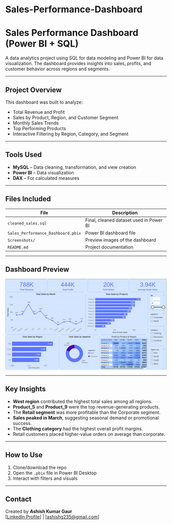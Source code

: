 # Sales-Performance-Dashboard

#  Sales Performance Dashboard (Power BI + SQL)

A data analytics project using SQL for data modeling and Power BI for data visualization. The dashboard provides insights into sales, profits, and customer behavior across regions and segments.

---

##  Project Overview

This dashboard was built to analyze:

-  Total Revenue and Profit
-  Sales by Product, Region, and Customer Segment
-  Monthly Sales Trends
-  Top Performing Products
-  Interactive Filtering by Region, Category, and Segment

---

##  Tools Used

- **MySQL** – Data cleaning, transformation, and view creation
- **Power BI** – Data visualization
- **DAX** – For calculated measures

---

##  Files Included

| File | Description |
|------|-------------|
| `cleaned_sales.sql` | Final, cleaned dataset used in Power BI |
| `Sales_Performance_Dashboard.pbix` | Power BI dashboard file |
| `Screenshots/` | Preview images of the dashboard |
| `README.md` | Project documentation |

---

##  Dashboard Preview

![Dashboard Preview](Screenshots/dashboard-preview.png)

---

##  Key Insights

-  **West region** contributed the highest total sales among all regions.
-  **Product_5** and **Product_9** were the top revenue-generating products.
-  The **Retail segment** was more profitable than the Corporate segment.
-  **Sales peaked in March**, suggesting seasonal demand or promotional success.
-  The **Clothing category** had the highest overall profit margins.
-  Retail customers placed higher-value orders on average than corporate.

---

##  How to Use

1. Clone/download the repo
2. Open the `.pbix` file in Power BI Desktop
3. Interact with filters and visuals

---

##  Contact

Created by **Ashish Kumar Gaur**  
[[LinkedIn Profile](https://www.linkedin.com/in/ashish-gaur-36b8a78a/)] | [ashishg235@gmail.com]
